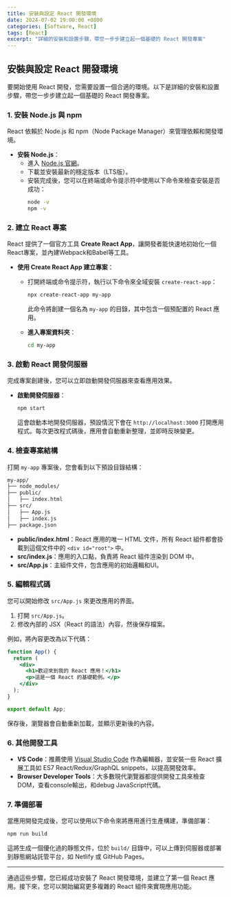 ```yaml
---
title: 安裝與設定 React 開發環境
date: 2024-07-02 19:00:00 +0800
categories: [Software, React]
tags: [React] 
excerpt: "詳細的安裝和設置步驟，帶您一步步建立起一個基礎的 React 開發專案"
---
```


## 安裝與設定 React 開發環境

要開始使用 React 開發，您需要設置一個合適的環境。以下是詳細的安裝和設置步驟，帶您一步步建立起一個基礎的 React 開發專案。

### 1. 安裝 Node.js 與 npm
React 依賴於 Node.js 和 npm（Node Package Manager）來管理依賴和開發環境。

- **安裝 Node.js**：
   - 進入 [Node.js 官網](https://nodejs.org/)。
   - 下載並安裝最新的穩定版本（LTS版）。
   - 安裝完成後，您可以在終端或命令提示符中使用以下命令來檢查安裝是否成功：
     ```bash
     node -v
     npm -v
     ```

### 2. 建立 React 專案
React 提供了一個官方工具 **Create React App**，讓開發者能快速地初始化一個React專案，並內建Webpack和Babel等工具。

- **使用 Create React App 建立專案**：
   - 打開終端或命令提示符，執行以下命令來全域安裝 `create-react-app`：
     ```bash
     npx create-react-app my-app
     ```
     此命令將創建一個名為 `my-app` 的目錄，其中包含一個預配置的 React 應用。
   
   - **進入專案資料夾**：
     ```bash
     cd my-app
     ```

### 3. 啟動 React 開發伺服器
完成專案創建後，您可以立即啟動開發伺服器來查看應用效果。

- **啟動開發伺服器**：
   ```bash
   npm start
   ```
   這會啟動本地開發伺服器，預設情況下會在 `http://localhost:3000` 打開應用程式。每次更改程式碼後，應用會自動重新整理，並即時反映變更。

### 4. 檢查專案結構
打開 `my-app` 專案後，您會看到以下預設目錄結構：

```bash
my-app/
├── node_modules/
├── public/
│   ├── index.html
├── src/
│   ├── App.js
│   ├── index.js
├── package.json
```

- **public/index.html**：React 應用的唯一 HTML 文件，所有 React 組件都會掛載到這個文件中的 `<div id="root">` 中。
- **src/index.js**：應用的入口點，負責將 React 組件渲染到 DOM 中。
- **src/App.js**：主組件文件，包含應用的初始邏輯和UI。

### 5. 編輯程式碼
您可以開始修改 `src/App.js` 來更改應用的界面。

1. 打開 `src/App.js`。
2. 修改內部的 JSX（React 的語法）內容，然後保存檔案。

例如，將內容更改為以下代碼：
```jsx
function App() {
  return (
    <div>
      <h1>歡迎來到我的 React 應用！</h1>
      <p>這是一個 React 的基礎範例。</p>
    </div>
  );
}

export default App;
```

保存後，瀏覽器會自動重新加載，並顯示更新後的內容。

### 6. 其他開發工具
- **VS Code**：推薦使用 [Visual Studio Code](https://code.visualstudio.com/) 作為編輯器，並安裝一些 React 擴展工具如 ES7 React/Redux/GraphQL snippets，以提高開發效率。
- **Browser Developer Tools**：大多數現代瀏覽器都提供開發工具來檢查DOM，查看console輸出，和debug JavaScript代碼。

### 7. 準備部署
當應用開發完成後，您可以使用以下命令來將應用進行生產構建，準備部署：
```bash
npm run build
```
這將生成一個優化過的靜態文件，位於 `build/` 目錄中，可以上傳到伺服器或部署到靜態網站託管平台，如 Netlify 或 GitHub Pages。

---

通過這些步驟，您已經成功安裝了 React 開發環境，並建立了第一個 React 應用。接下來，您可以開始編寫更多複雜的 React 組件來實現應用功能。


